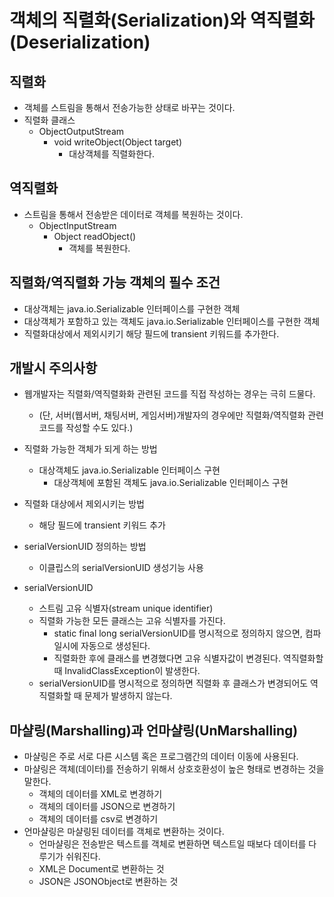 # 객체의 직렬화(Serialization)와 역직렬화(Deserialization)

## 직렬화
- 객체를 스트림을 통해서 전송가능한 상태로 바꾸는 것이다.
- 직렬화 클래스
  + ObjectOutputStream
	  * void writeObject(Object target)
		  - 대상객체를 직렬화한다.
      
## 역직렬화
- 스트림을 통해서 전송받은 데이터로 객체를 복원하는 것이다.
  + ObjectInputStream
    * Object readObject()
      - 객체를 복원한다.

## 직렬화/역직렬화 가능 객체의 필수 조건
- 대상객체는 java.io.Serializable 인터페이스를 구현한 객체 
- 대상객체가 포함하고 있는 객체도 java.io.Serializable 인터페이스를 구현한 객체 
- 직렬화대상에서 제외시키기 해당 필드에 transient 키워드를 추가한다.		

## 개발시 주의사항
- 웹개발자는 직렬화/역직렬화화 관련된 코드를 직접 작성하는 경우는 극히 드물다.
  + (단, 서버(웹서버, 채팅서버, 게임서버)개발자의 경우에만 직렬화/역직렬화 관련 코드를 작성할 수도 있다.)
- 직렬화 가능한 객체가 되게 하는 방법
  + 대상객체도 java.io.Serializable 인터페이스 구현
	+ 대상객체에 포함된 객체도 java.io.Serializable 인터페이스 구현
- 직렬화 대상에서 제외시키는 방법
	+ 해당 필드에 transient 키워드 추가
- serialVersionUID 정의하는 방법
  + 이클립스의 serialVersionUID 생성기능 사용
  
- serialVersionUID 
  + 스트림 고유 식별자(stream unique identifier)
  + 직렬화 가능한 모든 클래스는 고유 식별자를 가진다.
	  * static final long serialVersionUID를 명시적으로 정의하지 않으면, 컴파일시에 자동으로 생성된다.
    * 직렬화한 후에 클래스를 변경했다면 고유 식별자값이 변경된다. 역직렬화할 때 InvalidClassException이 발생한다.
  + serialVersionUID를 명시적으로 정의하면 직렬화 후 클래스가 변경되어도 역직렬화할 때 문제가 발생하지 않는다.


## 마샬링(Marshalling)과 언마샬링(UnMarshalling)
- 마샬링은 주로 서로 다른 시스템 혹은 프로그램간의 데이터 이동에 사용된다.
- 마샬링은 객체(데이터)를 전송하기 위해서 상호호환성이 높은 형태로 변경하는 것을 말한다.
  + 객체의 데이터를 XML로 변경하기
  + 객체의 데이터를 JSON으로 변경하기
  + 객체의 데이터를 csv로 변경하기
- 언마샬링은 마샬링된 데이터를 객체로 변환하는 것이다.
  + 언마샬링은 전송받은 텍스트를 객체로 변환하면 텍스트일 때보다 데이터를 다루기가 쉬워진다.
  + XML은 Document로 변환하는 것
  + JSON은 JSONObject로 변환하는 것








	
